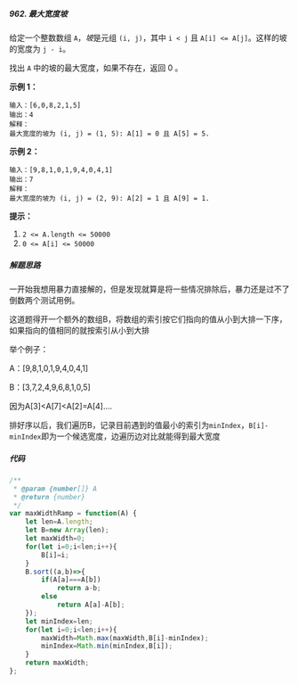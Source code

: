 ##### 962. 最大宽度坡

给定一个整数数组 `A`，*坡*是元组 `(i, j)`，其中  `i < j` 且 `A[i] <= A[j]`。这样的坡的宽度为 `j - i`。

找出 `A` 中的坡的最大宽度，如果不存在，返回 0 。

 

**示例 1：**

```
输入：[6,0,8,2,1,5]
输出：4
解释：
最大宽度的坡为 (i, j) = (1, 5): A[1] = 0 且 A[5] = 5.
```

**示例 2：**

```
输入：[9,8,1,0,1,9,4,0,4,1]
输出：7
解释：
最大宽度的坡为 (i, j) = (2, 9): A[2] = 1 且 A[9] = 1.
```

 

**提示：**

1. `2 <= A.length <= 50000`
2. `0 <= A[i] <= 50000`



##### 解题思路

一开始我想用暴力直接解的，但是发现就算是将一些情况排除后，暴力还是过不了倒数两个测试用例。

这道题得开一个额外的数组B，将数组的索引按它们指向的值从小到大排一下序，如果指向的值相同的就按索引从小到大排

举个例子：

A：[9,8,1,0,1,9,4,0,4,1]

B：[3,7,2,4,9,6,8,1,0,5]

因为A[3]<A[7]<A[2]=A[4]....

排好序以后，我们遍历B，记录目前遇到的值最小的索引为`minIndex`，`B[i]-minIndex`即为一个候选宽度，边遍历边对比就能得到最大宽度



##### 代码

```javascript
/**
 * @param {number[]} A
 * @return {number}
 */
var maxWidthRamp = function(A) {
    let len=A.length;
    let B=new Array(len);
    let maxWidth=0;
    for(let i=0;i<len;i++){
        B[i]=i;
    }
    B.sort((a,b)=>{
        if(A[a]===A[b])
            return a-b;
        else
            return A[a]-A[b];
    });
    let minIndex=len;
    for(let i=0;i<len;i++){
        maxWidth=Math.max(maxWidth,B[i]-minIndex);
        minIndex=Math.min(minIndex,B[i]);
    }
    return maxWidth;
};
```

